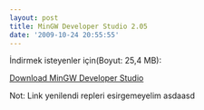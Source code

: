 ```yaml
---
layout: post
title: MinGW Developer Studio 2.05
date: '2009-10-24 20:55:55'
---
```


İndirmek isteyenler için(Boyut: 25,4 MB):

<a href="http://dl.dropbox.com/u/3600380/Program/MingwStudio/MinGWStudioFullSetup-2.05.exe">Download MinGW Developer Studio</a>

Not: Link yenilendi repleri esirgemeyelim asdaasd